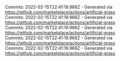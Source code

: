 Commits: 2022-02-15T22:41:19.966Z - Generated via https://github.com/marketplace/actions/artificial-grass
<br>
Commits: 2022-02-15T22:41:19.966Z - Generated via https://github.com/marketplace/actions/artificial-grass
<br>
Commits: 2022-02-15T22:41:19.966Z - Generated via https://github.com/marketplace/actions/artificial-grass
<br>
Commits: 2022-02-15T22:41:19.966Z - Generated via https://github.com/marketplace/actions/artificial-grass
<br>
Commits: 2022-02-15T22:41:19.966Z - Generated via https://github.com/marketplace/actions/artificial-grass
<br>
